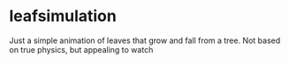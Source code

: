 # leafsimulation
Just a simple animation of leaves that grow and fall from a tree. Not based on true physics, but appealing to watch
